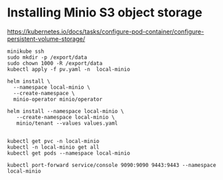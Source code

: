 # Installing Minio S3 object storage
https://kubernetes.io/docs/tasks/configure-pod-container/configure-persistent-volume-storage/
```
minikube ssh
sudo mkdir -p /export/data
sudo chown 1000 -R /export/data
kubectl apply -f pv.yaml -n  local-minio

helm install \
  --namespace local-minio \
  --create-namespace \
  minio-operator minio/operator

helm install --namespace local-minio \
   --create-namespace local-minio \
   minio/tenant --values values.yaml


kubectl get pvc -n local-minio
kubectl -n local-minio get all
kubectl get pods --namespace local-minio

kubectl port-forward service/console 9090:9090 9443:9443 --namespace local-minio
```